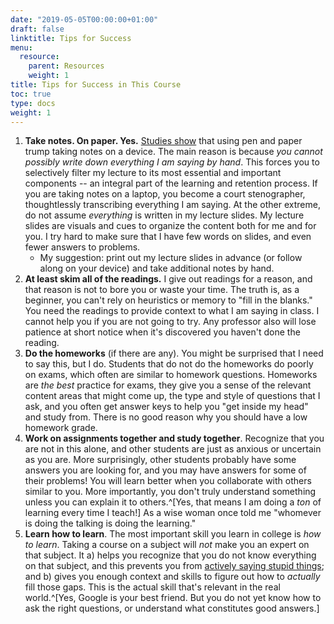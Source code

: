 ```yaml
---
date: "2019-05-05T00:00:00+01:00"
draft: false
linktitle: Tips for Success
menu:
  resource:
    parent: Resources
    weight: 1
title: Tips for Success in This Course
toc: true
type: docs
weight: 1
---
```


1. **Take notes. On paper. Yes.** [Studies show](https://journals.sagepub.com/doi/abs/10.1177/0956797614524581) that using pen and paper trump taking notes on a device. The main reason is because *you cannot possibly write down everything I am saying by hand*. This forces you to selectively filter my lecture to its most essential and important components -- an integral part of the learning and retention process. If you are taking notes on a laptop, you become a court stenographer, thoughtlessly transcribing everything I am saying. At the other extreme, do not assume *everything* is written in my lecture slides. My lecture slides are visuals and cues to organize the content both for me and for you. I try hard to make sure that I have few words on slides, and even fewer answers to problems. 
    - My suggestion: print out my lecture slides in advance (or follow along on your device) and take additional notes by hand.
2. **At least skim all of the readings.** I give out readings for a reason, and that reason is not to bore you or waste your time. The truth is, as a beginner, you can't rely on heuristics or memory to "fill in the blanks." You need the readings to provide context to what I am saying in class. I cannot help you if you are not going to try. Any professor also will lose patience at short notice when it's discovered you haven't done the reading.
3. **Do the homeworks** (if there are any). You might be surprised that I need to say this, but I do. Students that do not do the homeworks do poorly on exams, which often are similar to homework questions. Homeworks are *the best* practice for exams, they give you a sense of the relevant content areas that might come up, the type and style of questions that I ask, and you often get answer keys to help you "get inside my head" and study from. There is no good reason why you should have a low homework grade.
4. **Work on assignments together and study together**. Recognize that you are not in this alone, and other students are just as anxious or uncertain as you are. More surprisingly, other students probably have some answers you are looking for, and you may have answers for some of their problems! You will learn better when you collaborate with others similar to you. More importantly, you don't truly understand something unless you can explain it to others.^[Yes, that means I am doing a *ton* of learning every time I teach!] As a wise woman once told me "whomever is doing the talking is doing the learning."
5. **Learn how to learn**. The most important skill you learn in college is *how to learn*. Taking a course on a subject will *not* make you an expert on that subject. It a) helps you recognize that you do not know everything on that subject, and this prevents you from [actively saying stupid things](http://www.smbc-comics.com/?id=2475); and b) gives you enough context and skills to figure out how to *actually* fill those gaps. This is the actual skill that's relevant in the real world.^[Yes, Google is your best friend. But you do not yet know how to ask the right questions, or understand what constitutes good answers.]
